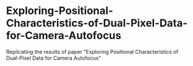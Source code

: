 # Exploring-Positional-Characteristics-of-Dual-Pixel-Data-for-Camera-Autofocus
Replicating the results of paper "Exploring Positional Characteristics of Dual-Pixel Data for Camera Autofocus"
